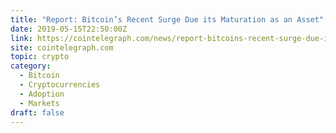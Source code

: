 ```yaml
---
title: "Report: Bitcoin’s Recent Surge Due its Maturation as an Asset"
date: 2019-05-15T22:50:00Z
link: https://cointelegraph.com/news/report-bitcoins-recent-surge-due-its-maturation-as-an-asset?utm_medium=RSS&utm_source=hune
site: cointelegraph.com
topic: crypto
category:
  - Bitcoin
  - Cryptocurrencies
  - Adoption
  - Markets
draft: false
---
```

